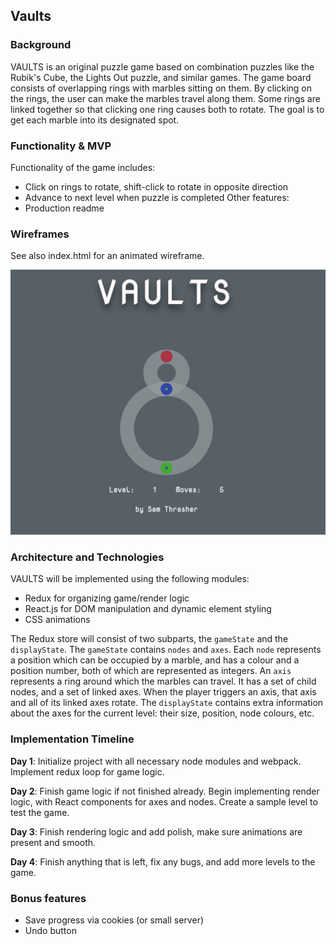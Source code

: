 ## Vaults

### Background

VAULTS is an original puzzle game based on combination puzzles like the
Rubik's Cube, the Lights Out puzzle, and similar games. The game board consists
of overlapping rings with marbles sitting on them. By clicking on the rings,
the user can make the marbles travel along them. Some rings are linked
together so that clicking one ring causes both to rotate. The goal is to get each
marble into its designated spot.

### Functionality & MVP  

Functionality of the game includes:  

- Click on rings to rotate, shift-click to rotate in opposite direction  
- Advance to next level when puzzle is completed
Other features:  
- Production readme

### Wireframes

See also index.html for an animated wireframe.

![wireframes](https://github.com/samthrasher/Vaults/blob/master/assets/img/wireframe.png)


### Architecture and Technologies

VAULTS will be implemented using the following modules:
- Redux for organizing game/render logic
- React.js for DOM manipulation and dynamic element styling
- CSS animations

The Redux store will consist of two subparts, the `gameState` and the `displayState`.
The `gameState` contains `nodes` and `axes`. Each `node` represents a position
which can be occupied by a marble, and has a colour and a position number,
both of which are represented as integers. An `axis` represents a ring
around which the marbles can travel. It has a set of child nodes,
 and a set of linked axes. When the player triggers an axis, that axis and
 all of its linked axes rotate. The `displayState`
contains extra information about the axes for the current level:
their size, position, node colours, etc.


### Implementation Timeline

**Day 1**:
Initialize project with all necessary node modules and webpack. Implement redux loop for game logic.

**Day 2**:
Finish game logic if not finished already. Begin implementing render logic, with React components for axes and nodes. Create a sample level to test the game.

**Day 3**:
Finish rendering logic and add polish, make sure animations are present and smooth.

**Day 4**:
Finish anything that is left, fix any bugs, and add more levels to the game.


### Bonus features

- Save progress via cookies (or small server)
- Undo button
